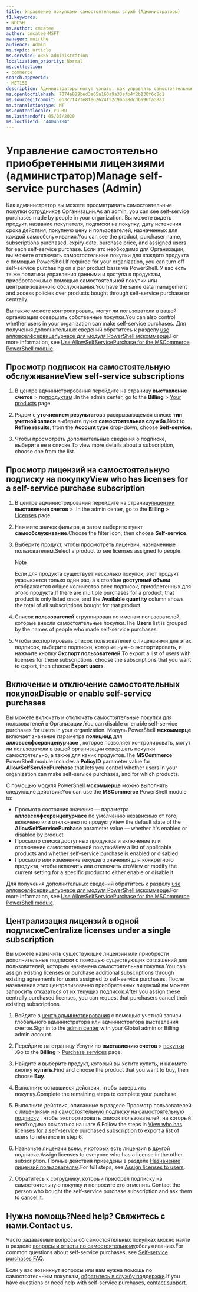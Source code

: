 ```yaml
---
title: Управление покупками самостоятельных служб (Администраторы)
f1.keywords:
- NOCSH
ms.author: cmcatee
author: cmcatee-MSFT
manager: mnirkhe
audience: Admin
ms.topic: article
ms.service: o365-administration
localization_priority: Normal
ms.collection:
- commerce
search.appverid:
- MET150
description: Администраторы могут узнать, как управлять самостоятельными покупками пользователей в Организации.
ms.openlocfilehash: 7074a829bed3e65a160a9a33afb4f2b130f6c8d1
ms.sourcegitcommit: eb3c7f473e8fe62624f52c9bb38dcd6a96fa58a3
ms.translationtype: MT
ms.contentlocale: ru-RU
ms.lasthandoff: 05/05/2020
ms.locfileid: "44046184"
---
```

# <a name="manage-self-service-purchases-admin"></a><span data-ttu-id="c3df9-103">Управление самостоятельно приобретенными лицензиями (администратор)</span><span class="sxs-lookup"><span data-stu-id="c3df9-103">Manage self-service purchases (Admin)</span></span>

<span data-ttu-id="c3df9-104">Как администратор вы можете просматривать самостоятельные покупки сотрудников Организации.</span><span class="sxs-lookup"><span data-stu-id="c3df9-104">As an admin, you can see self-service purchases made by people in your organization.</span></span> <span data-ttu-id="c3df9-105">Вы можете видеть продукт, название покупателя, подписки на покупку, дату истечения срока действия, покупную цену и пользователей, назначенных для каждой самообслуживания.</span><span class="sxs-lookup"><span data-stu-id="c3df9-105">You can see the product, purchaser name, subscriptions purchased, expiry date, purchase price, and assigned users for each self-service purchase.</span></span> <span data-ttu-id="c3df9-106">Если это необходимо для Организации, вы можете отключать самостоятельные покупки для каждого продукта с помощью PowerShell.</span><span class="sxs-lookup"><span data-stu-id="c3df9-106">If required for your organization, you can turn off self-service purchasing on a per product basis via PowerShell.</span></span> <span data-ttu-id="c3df9-107">У вас есть те же политики управления данными и доступа к продуктам, приобретаемым с помощью самостоятельной покупки или централизованного обслуживания.</span><span class="sxs-lookup"><span data-stu-id="c3df9-107">You have the same data management and access policies over products bought through self-service purchase or centrally.</span></span>

<span data-ttu-id="c3df9-108">Вы также можете контролировать, могут ли пользователи в вашей организации совершать собственные покупки.</span><span class="sxs-lookup"><span data-stu-id="c3df9-108">You can also control whether users in your organization can make self-service purchases.</span></span> <span data-ttu-id="c3df9-109">Для получения дополнительных сведений обратитесь к разделу [use алловселфсервицепурчасе для модуля PowerShell мскоммерце](allowselfservicepurchase-powershell.md).</span><span class="sxs-lookup"><span data-stu-id="c3df9-109">For more information, see [Use AllowSelfServicePurchase for the MSCommerce PowerShell module](allowselfservicepurchase-powershell.md).</span></span>

## <a name="view-self-service-subscriptions"></a><span data-ttu-id="c3df9-110">Просмотр подписок на самостоятельную обслуживание</span><span class="sxs-lookup"><span data-stu-id="c3df9-110">View self-service subscriptions</span></span>

1. <span data-ttu-id="c3df9-111">В центре администрирования перейдите на страницу **выставление счетов** > по<a href="https://go.microsoft.com/fwlink/p/?linkid=842054" target="_blank">продуктам</a> .</span><span class="sxs-lookup"><span data-stu-id="c3df9-111">In the admin center, go to the **Billing** > <a href="https://go.microsoft.com/fwlink/p/?linkid=842054" target="_blank">Your products</a> page.</span></span>

2. <span data-ttu-id="c3df9-112">Рядом с **уточнением результатов**в раскрывающемся списке **тип учетной записи** выберите пункт **самостоятельная служба**.</span><span class="sxs-lookup"><span data-stu-id="c3df9-112">Next to **Refine results**, from the **Account type** drop-down, choose **Self-service**.</span></span>

3. <span data-ttu-id="c3df9-113">Чтобы просмотреть дополнительные сведения о подписке, выберите ее в списке.</span><span class="sxs-lookup"><span data-stu-id="c3df9-113">To view more details about a subscription, choose one from the list.</span></span>

## <a name="view-who-has-licenses-for-a-self-service-purchase-subscription"></a><span data-ttu-id="c3df9-114">Просмотр лицензий на самостоятельную подписку на покупку</span><span class="sxs-lookup"><span data-stu-id="c3df9-114">View who has licenses for a self-service purchase subscription</span></span>

1. <span data-ttu-id="c3df9-115">В центре администрирования перейдите на страницу<a href="https://go.microsoft.com/fwlink/p/?linkid=842264" target="_blank">лицензии</a> **выставления счетов** > .</span><span class="sxs-lookup"><span data-stu-id="c3df9-115">In the admin center, go to the **Billing** > <a href="https://go.microsoft.com/fwlink/p/?linkid=842264" target="_blank">Licenses</a> page.</span></span>

2. <span data-ttu-id="c3df9-116">Нажмите значок фильтра, а затем выберите пункт **самообслуживание**.</span><span class="sxs-lookup"><span data-stu-id="c3df9-116">Choose the filter icon, then choose **Self-service**.</span></span>

3. <span data-ttu-id="c3df9-117">Выберите продукт, чтобы просмотреть лицензии, назначенные пользователям.</span><span class="sxs-lookup"><span data-stu-id="c3df9-117">Select a product to see licenses assigned to people.</span></span>

    > [!NOTE]
    > <span data-ttu-id="c3df9-118">Если для продукта существует несколько покупок, этот продукт указывается только один раз, а в столбце **доступный объем** отображается общее количество всех подписок, приобретенных для этого продукта.</span><span class="sxs-lookup"><span data-stu-id="c3df9-118">If there are multiple purchases for a product, that product is only listed once, and the **Available quantity** column shows the total of all subscriptions bought for that product.</span></span>

4. <span data-ttu-id="c3df9-119">Список **пользователей** сгруппирован по именам пользователей, которые внесли самостоятельные покупки.</span><span class="sxs-lookup"><span data-stu-id="c3df9-119">The **Users** list is grouped by the names of people who made self-service purchases.</span></span>

5. <span data-ttu-id="c3df9-120">Чтобы экспортировать список пользователей с лицензиями для этих подписок, выберите подписки, которые нужно экспортировать, и нажмите кнопку **Экспорт пользователей**.</span><span class="sxs-lookup"><span data-stu-id="c3df9-120">To export a list of users with licenses for these subscriptions, choose the subscriptions that you want to export, then choose **Export users**.</span></span>

## <a name="disable-or-enable-self-service-purchases"></a><span data-ttu-id="c3df9-121">Включение и отключение самостоятельных покупок</span><span class="sxs-lookup"><span data-stu-id="c3df9-121">Disable or enable self-service purchases</span></span>

<span data-ttu-id="c3df9-122">Вы можете включать и отключать самостоятельные покупки для пользователей в Организации.</span><span class="sxs-lookup"><span data-stu-id="c3df9-122">You can disable or enable self-service purchases for users in your organization.</span></span> <span data-ttu-id="c3df9-123">Модуль PowerShell **мскоммерце** включает значение параметра **полициид** для **алловселфсервицепурчасе** , которое позволяет контролировать, могут ли пользователи в вашей организации совершать покупки самостоятельно, а также для каких продуктов.</span><span class="sxs-lookup"><span data-stu-id="c3df9-123">The **MSCommerce** PowerShell module includes a **PolicyID** parameter value for **AllowSelfServicePurchase** that lets you control whether users in your organization can make self-service purchases, and for which products.</span></span>

<span data-ttu-id="c3df9-124">С помощью модуля PowerShell **мскоммерце** можно выполнять следующие действия:</span><span class="sxs-lookup"><span data-stu-id="c3df9-124">You can use the **MSCommerce** PowerShell module to:</span></span>

- <span data-ttu-id="c3df9-125">Просмотр состояния значения &mdash; параметра **алловселфсервицепурчасе** по умолчанию независимо от того, включено или отключено по продукту</span><span class="sxs-lookup"><span data-stu-id="c3df9-125">View the default state of the **AllowSelfServicePurchase** parameter value &mdash; whether it's enabled or disabled by product</span></span>
- <span data-ttu-id="c3df9-126">Просмотр списка доступных продуктов и включение или отключение самостоятельной покупки</span><span class="sxs-lookup"><span data-stu-id="c3df9-126">View a list of applicable products and whether self-service purchase is enabled or disabled</span></span>
- <span data-ttu-id="c3df9-127">Просмотр или изменение текущего значения для конкретного продукта, чтобы включить или отключить его</span><span class="sxs-lookup"><span data-stu-id="c3df9-127">View or modify the current setting for a specific product to either enable or disable it</span></span>

<span data-ttu-id="c3df9-128">Для получения дополнительных сведений обратитесь к разделу [use алловселфсервицепурчасе для модуля PowerShell мскоммерце](allowselfservicepurchase-powershell.md).</span><span class="sxs-lookup"><span data-stu-id="c3df9-128">For more information, see [Use AllowSelfServicePurchase for the MSCommerce PowerShell module](allowselfservicepurchase-powershell.md).</span></span>

## <a name="centralize-licenses-under-a-single-subscription"></a><span data-ttu-id="c3df9-129">Централизация лицензий в одной подписке</span><span class="sxs-lookup"><span data-stu-id="c3df9-129">Centralize licenses under a single subscription</span></span>

<span data-ttu-id="c3df9-130">Вы можете назначить существующие лицензии или приобрести дополнительные подписки с помощью существующих соглашений для пользователей, которым назначена самостоятельная покупка.</span><span class="sxs-lookup"><span data-stu-id="c3df9-130">You can assign existing licenses or purchase additional subscriptions through existing agreements for users assigned to self-service purchases.</span></span> <span data-ttu-id="c3df9-131">После назначения этих централизованно приобретенных лицензий вы можете запросить отказаться от их текущих подписок.</span><span class="sxs-lookup"><span data-stu-id="c3df9-131">After you assign these centrally purchased licenses, you can request that purchasers cancel their existing subscriptions.</span></span>

1. <span data-ttu-id="c3df9-132">Войдите в <a href="https://go.microsoft.com/fwlink/p/?linkid=2024339" target="_blank">центр администрирования</a> с помощью учетной записи глобального администратора или администратора выставления счетов.</span><span class="sxs-lookup"><span data-stu-id="c3df9-132">Sign in to the <a href="https://go.microsoft.com/fwlink/p/?linkid=2024339" target="_blank">admin center</a> with your Global admin or Billing admin account.</span></span>

2. <span data-ttu-id="c3df9-133">Перейдите на страницу Услуги по **выставлению счетов** > <a href="https://go.microsoft.com/fwlink/p/?linkid=868433" target="_blank">покупки</a> .</span><span class="sxs-lookup"><span data-stu-id="c3df9-133">Go to the **Billing** > <a href="https://go.microsoft.com/fwlink/p/?linkid=868433" target="_blank">Purchase services</a> page.</span></span>

3. <span data-ttu-id="c3df9-134">Найдите и выберите продукт, который вы хотите купить, и нажмите кнопку **купить**.</span><span class="sxs-lookup"><span data-stu-id="c3df9-134">Find and choose the product that you want to buy, then choose **Buy**.</span></span>

4. <span data-ttu-id="c3df9-135">Выполните оставшиеся действия, чтобы завершить покупку.</span><span class="sxs-lookup"><span data-stu-id="c3df9-135">Complete the remaining steps to complete your purchase.</span></span>

5. <span data-ttu-id="c3df9-136">Выполните действия, описанные в разделе Просмотр пользователей с [лицензиями на самостоятельную подписку на самостоятельную подписку](#view-who-has-licenses-for-a-self-service-purchase-subscription) , чтобы экспортировать список пользователей, на который необходимо ссылаться на шаге 6.</span><span class="sxs-lookup"><span data-stu-id="c3df9-136">Follow the steps in [View who has licenses for a self-service purchased subscription](#view-who-has-licenses-for-a-self-service-purchase-subscription) to export a list of users to reference in step 6.</span></span>

6. <span data-ttu-id="c3df9-137">Назначьте лицензии всем, у которых есть лицензия в другой подписке.</span><span class="sxs-lookup"><span data-stu-id="c3df9-137">Assign licenses to everyone who has a license in the other subscription.</span></span> <span data-ttu-id="c3df9-138">Полные действия приведены в разделе [Назначение лицензий пользователям](../../admin/manage/assign-licenses-to-users.md).</span><span class="sxs-lookup"><span data-stu-id="c3df9-138">For full steps, see [Assign licenses to users](../../admin/manage/assign-licenses-to-users.md).</span></span>

7. <span data-ttu-id="c3df9-139">Обратитесь к сотруднику, который приобрел подписку на самостоятельную покупку и попросите его отменить.</span><span class="sxs-lookup"><span data-stu-id="c3df9-139">Contact the person who bought the self-service purchase subscription and ask them to cancel it.</span></span>

## <a name="need-help-contact-us"></a><span data-ttu-id="c3df9-140">Нужна помощь?</span><span class="sxs-lookup"><span data-stu-id="c3df9-140">Need help?</span></span> <span data-ttu-id="c3df9-141">Свяжитесь с нами.</span><span class="sxs-lookup"><span data-stu-id="c3df9-141">Contact us.</span></span>

<span data-ttu-id="c3df9-142">Часто задаваемые вопросы об самостоятельных покупках можно найти в разделе [вопросы и ответы по самостоятельному](self-service-purchase-faq.md)обслуживанию.</span><span class="sxs-lookup"><span data-stu-id="c3df9-142">For common questions about self-service purchases, see [Self-service purchases FAQ](self-service-purchase-faq.md).</span></span>

<span data-ttu-id="c3df9-143">Если у вас возникнут вопросы или вам нужна помощь по самостоятельным покупкам, [обратитесь в службу поддержки](../../admin/contact-support-for-business-products.md).</span><span class="sxs-lookup"><span data-stu-id="c3df9-143">If you have questions or need help with self-service purchases, [contact support](../../admin/contact-support-for-business-products.md).</span></span>
